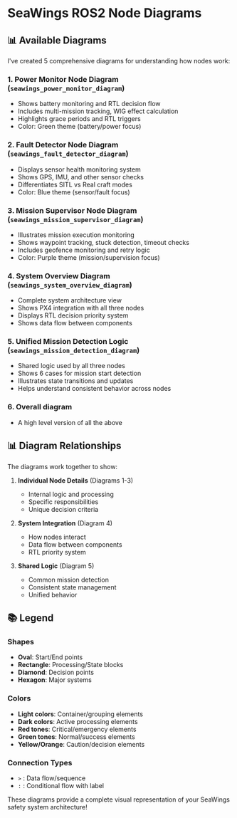 # SeaWings ROS2 Node Diagrams

## 📊 Available Diagrams

I've created 5 comprehensive diagrams for understanding how nodes work:

### 1. **Power Monitor Node Diagram** (`seawings_power_monitor_diagram`)
- Shows battery monitoring and RTL decision flow
- Includes multi-mission tracking, WIG effect calculation
- Highlights grace periods and RTL triggers
- Color: Green theme (battery/power focus)

### 2. **Fault Detector Node Diagram** (`seawings_fault_detector_diagram`)
- Displays sensor health monitoring system
- Shows GPS, IMU, and other sensor checks
- Differentiates SITL vs Real craft modes
- Color: Blue theme (sensor/fault focus)

### 3. **Mission Supervisor Node Diagram** (`seawings_mission_supervisor_diagram`)
- Illustrates mission execution monitoring
- Shows waypoint tracking, stuck detection, timeout checks
- Includes geofence monitoring and retry logic
- Color: Purple theme (mission/supervision focus)

### 4. **System Overview Diagram** (`seawings_system_overview_diagram`)
- Complete system architecture view
- Shows PX4 integration with all three nodes
- Displays RTL decision priority system
- Shows data flow between components

### 5. **Unified Mission Detection Logic** (`seawings_mission_detection_diagram`)
- Shared logic used by all three nodes
- Shows 6 cases for mission start detection
- Illustrates state transitions and updates
- Helps understand consistent behavior across nodes
  
### 6. **Overall diagram**
- A high level version of all the above

## 📊 Diagram Relationships

The diagrams work together to show:

1. **Individual Node Details** (Diagrams 1-3)
   - Internal logic and processing
   - Specific responsibilities
   - Unique decision criteria

2. **System Integration** (Diagram 4)
   - How nodes interact
   - Data flow between components
   - RTL priority system

3. **Shared Logic** (Diagram 5)
   - Common mission detection
   - Consistent state management
   - Unified behavior


## 📚 Legend

### Shapes
- **Oval**: Start/End points
- **Rectangle**: Processing/State blocks
- **Diamond**: Decision points
- **Hexagon**: Major systems

### Colors
- **Light colors**: Container/grouping elements
- **Dark colors**: Active processing elements
- **Red tones**: Critical/emergency elements
- **Green tones**: Normal/success elements
- **Yellow/Orange**: Caution/decision elements

### Connection Types
- `>` : Data flow/sequence
- `:` : Conditional flow with label

These diagrams provide a complete visual representation of your SeaWings safety system architecture!
